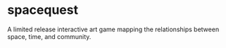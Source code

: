 # spacequest
A limited release interactive art game mapping the relationships between space, time, and community.
